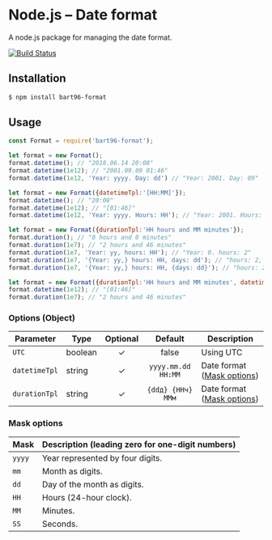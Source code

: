 # Node.js – Date format
A node.js package for managing the date format.

[![Build Status](https://travis-ci.org/bart96-b/node-format.svg)](https://travis-ci.org/bart96-b/node-format)

## Installation
```bash
$ npm install bart96-format
```

## Usage
```js
const Format = require('bart96-format');

let format = new Format();
format.datetime(); // "2018.06.14 20:08"
format.datetime(1e12); // "2001.09.09 01:46"
format.datetime(1e12, 'Year: yyyy. Day: dd') // "Year: 2001. Day: 09"

let format = new Format({datetimeTpl:'[HH:MM]'});
format.datetime(); // "20:08"
format.datetime(1e12); // "[01:46]"
format.datetime(1e12, 'Year: yyyy. Hours: HH'); // "Year: 2001. Hours: 01"

let format = new Format({durationTpl:'HH hours and MM minutes'});
format.duration(); // "0 hours and 0 minutes"
format.duration(1e7); // "2 hours and 46 minutes"
format.duration(1e7, 'Year: yy, hours: HH'); // "Year: 0. hours: 2"
format.duration(1e7, '{Year: yy,} hours: HH, days: dd'); // "hours: 2, days: 0"
format.duration(1e7, '{Year: yy,} hours: HH, {days: dd}'); // "hours: 2, "

let format = new Format({durationTpl:'HH hours and MM minutes', datetimeTpl:'[HH:MM]'});
format.datetime(1e12); // "[01:46]"
format.duration(1e7); // "2 hours and 46 minutes"
```

### Options (Object)
Parameter | Type | Optional | Default | Description
--------- | ---- | :------: | :-----: | -----------
`UTC` | boolean | ✓ | false | Using UTC
`datetimeTpl` | string | ✓ | `yyyy.mm.dd HH:MM` | Date format ([Mask options](#MaskOptions))
`durationTpl` | string | ✓ | `{ddд} {HHч} MMм` | Date format ([Mask options](#MaskOptions))

### Mask options <a name="MaskOptions"></a>
Mask | Description (leading zero for one-digit numbers)
---- | -----------
`yyyy` | Year represented by four digits.
`mm` | Month as digits.
`dd` | Day of the month as digits.
`HH` | Hours (24-hour clock).
`MM` | Minutes.
`SS` | Seconds.
